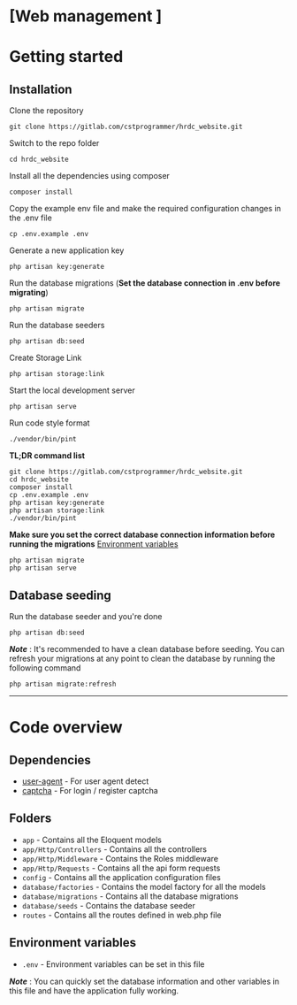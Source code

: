 # [Web management ]

# Getting started

## Installation

Clone the repository

    git clone https://gitlab.com/cstprogrammer/hrdc_website.git

Switch to the repo folder

    cd hrdc_website
Install all the dependencies using composer

    composer install

Copy the example env file and make the required configuration changes in the .env file

    cp .env.example .env

Generate a new application key

    php artisan key:generate


Run the database migrations (**Set the database connection in .env before migrating**)

    php artisan migrate

Run the database seeders 

    php artisan db:seed

Create Storage Link

    php artisan storage:link

Start the local development server

    php artisan serve

Run code style format 
    
    ./vendor/bin/pint

**TL;DR command list**

    git clone https://gitlab.com/cstprogrammer/hrdc_website.git
    cd hrdc_website
    composer install
    cp .env.example .env
    php artisan key:generate
    php artisan storage:link
    ./vendor/bin/pint

**Make sure you set the correct database connection information before running the migrations** [Environment variables](#environment-variables)

    php artisan migrate
    php artisan serve

## Database seeding

Run the database seeder and you're done

    php artisan db:seed

***Note*** : It's recommended to have a clean database before seeding. You can refresh your migrations at any point to clean the database by running the following command

    php artisan migrate:refresh


----------

# Code overview

## Dependencies

- [user-agent](https://packagist.org/packages/jenssegers/agent) - For user agent detect
- [captcha](https://github.com/mewebstudio/captcha) - For login / register captcha

## Folders

- `app` - Contains all the Eloquent models
- `app/Http/Controllers` - Contains all the  controllers
- `app/Http/Middleware` - Contains the Roles  middleware
- `app/Http/Requests` - Contains all the api form requests
- `config` - Contains all the application configuration files
- `database/factories` - Contains the model factory for all the models
- `database/migrations` - Contains all the database migrations
- `database/seeds` - Contains the database seeder
- `routes` - Contains all the  routes defined in web.php file

## Environment variables

- `.env` - Environment variables can be set in this file

***Note*** : You can quickly set the database information and other variables in this file and have the application fully working.
